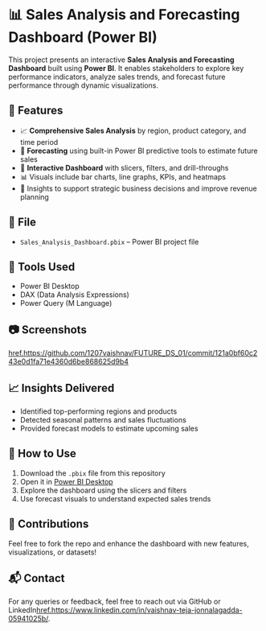 # 📊 Sales Analysis and Forecasting Dashboard (Power BI)

This project presents an interactive **Sales Analysis and Forecasting Dashboard** built using **Power BI**. It enables stakeholders to explore key performance indicators, analyze sales trends, and forecast future performance through dynamic visualizations.

## 🚀 Features

- 📈 **Comprehensive Sales Analysis** by region, product category, and time period  
- 🔮 **Forecasting** using built-in Power BI predictive tools to estimate future sales  
- 🧭 **Interactive Dashboard** with slicers, filters, and drill-throughs  
- 📊 Visuals include bar charts, line graphs, KPIs, and heatmaps  
- 🧠 Insights to support strategic business decisions and improve revenue planning  

## 📂 File

- `Sales_Analysis_Dashboard.pbix` – Power BI project file

## 📌 Tools Used

- Power BI Desktop  
- DAX (Data Analysis Expressions)  
- Power Query (M Language)  

## 📷 Screenshots

<href.https://github.com/1207vaishnav/FUTURE_DS_01/commit/121a0bf60c243e0d1fa71e4360d6be868625d9b4>

## 📈 Insights Delivered

- Identified top-performing regions and products  
- Detected seasonal patterns and sales fluctuations  
- Provided forecast models to estimate upcoming sales

## 📄 How to Use

1. Download the `.pbix` file from this repository  
2. Open it in [Power BI Desktop](https://powerbi.microsoft.com/desktop/)  
3. Explore the dashboard using the slicers and filters  
4. Use forecast visuals to understand expected sales trends

## 🤝 Contributions

Feel free to fork the repo and enhance the dashboard with new features, visualizations, or datasets!

## 📬 Contact

For any queries or feedback, feel free to reach out via GitHub or LinkedIn<href.https://www.linkedin.com/in/vaishnav-teja-jonnalagadda-05941025b/>.
